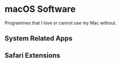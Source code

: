 # macOS Software

Programmes that I love or cannot use my Mac without.

## System Related Apps

## Safari Extensions

<!-- ## Chrome/Opera Extensions -->

